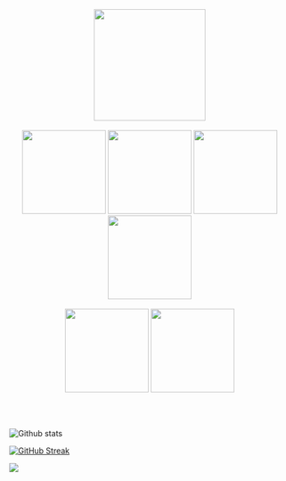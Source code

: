 <br>
<br>

<p align="center">
  <img src="https://media.giphy.com/media/fA8LPNo91PdgTxRMOo/giphy.gif" width="200">
  <br>
  <br>
  <img src="https://media.giphy.com/media/XAxylRMCdpbEWUAvr8/giphy.gif" width="150">
  <img src="https://media.giphy.com/media/fsEaZldNC8A1PJ3mwp/giphy.gif" width="150">
  <img src="https://media.giphy.com/media/Sr8xDpMwVKOHUWDVRD/giphy.gif" width="150">
  <img src="https://media3.giphy.com/media/ln7z2eWriiQAllfVcn/200w.webp" width="150">
  <br>
  <br>
  <img src="https://media.giphy.com/media/V8y1y1FzxDETVUtQE4/giphy.gif" width="150">
  <img src="https://media.giphy.com/media/KzJkzjggfGN5Py6nkT/giphy.gif" width="150">
  
  </p>
 
                                                                               
<br>
<br>


                                                                              

![Github stats](https://github-readme-stats.vercel.app/api?username=shilakumari2606)



[![GitHub Streak](https://github-readme-streak-stats.herokuapp.com/?user=shilakumari2606&currStreakNum=2FD3EB&fire=pink&sideLabels=F00&theme=nightowl)](https://git.io/streak-stats)       
         
</p>

</code>

![](https://komarev.com/ghpvc/?username=shilakumari2606&color=red)
